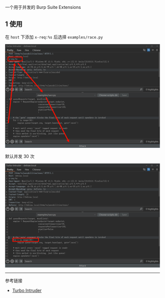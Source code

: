 一个用于并发的 Burp Suite Extensions

## 1 使用

在 `host` 下添加 `x-req:%s` 后选择 `examples/race.py` 

![在 `host` 下添加 `x-req%s` 后选择 `examplesrace.py` ](./../../../../../images/Turbo%20Intruder/%E5%9C%A8%20%60host%60%20%E4%B8%8B%E6%B7%BB%E5%8A%A0%20%60x-req%25s%60%20%E5%90%8E%E9%80%89%E6%8B%A9%20%60examplesrace.py%60%20.png)

默认并发 30 次

![默认并发 30 次](./../../../../../images/Turbo%20Intruder/%E9%BB%98%E8%AE%A4%E5%B9%B6%E5%8F%91%2030%20%E6%AC%A1.png)

---

参考链接

- [Turbo Intruder](https://github.com/portswigger/turbo-intruder)

